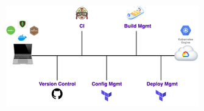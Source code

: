 <img width="600" alt="pipeline" src="https://github.com/mkbru/online-marketplace-infra/blob/master/images/Untitled%20Diagram.png">
